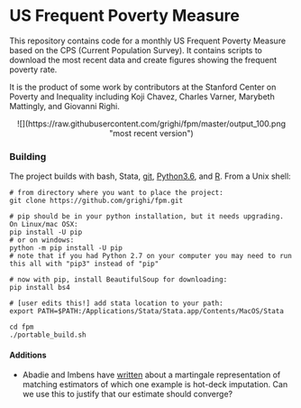 
# US Frequent Poverty Measure
This repository contains code for a monthly US Frequent Poverty Measure based on the CPS (Current Population Survey). It contains scripts to download the most recent data and create figures showing the frequent poverty rate. 

It is the product of some work by contributors at the Stanford Center on Poverty and Inequality including Koji Chavez, Charles Varner, Marybeth Mattingly, and Giovanni Righi. 

<div style="text-align:center">
![](https://raw.githubusercontent.com/grighi/fpm/master/output_100.png "most recent version")
</div>

### Building

The project builds with bash, Stata, [git](https://git-for-windows.github.io/), [Python3.6](https://www.python.org/downloads/), and [R](https://cran.r-project.org/doc/FAQ/R-FAQ.html#How-can-R-be-installed_003f). From a Unix shell:

```
# from directory where you want to place the project:
git clone https://github.com/grighi/fpm.git

# pip should be in your python installation, but it needs upgrading. On Linux/mac OSX:
pip install -U pip
# or on windows:
python -m pip install -U pip
# note that if you had Python 2.7 on your computer you may need to run this all with "pip3" instead of "pip"

# now with pip, install BeautifulSoup for downloading:
pip install bs4

# [user edits this!] add stata location to your path:
export PATH=$PATH:/Applications/Stata/Stata.app/Contents/MacOS/Stata

cd fpm
./portable_build.sh
```
#### Additions
* Abadie and Imbens have [written](https://economics.mit.edu/files/13159) about a martingale representation of matching estimators of which one example is hot-deck imputation. Can we use this to justify that our estimate should converge?

